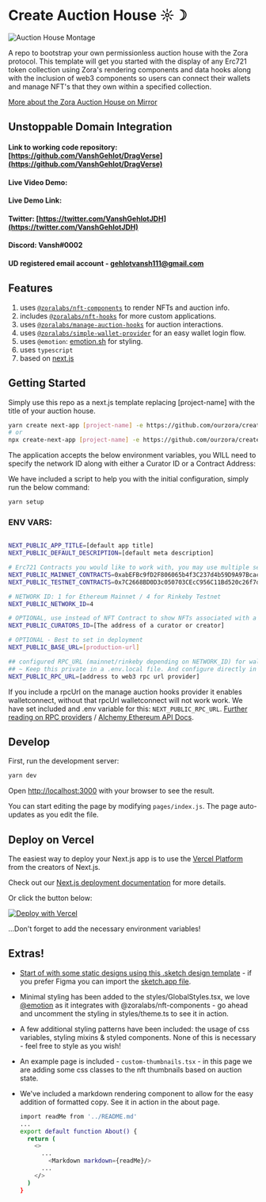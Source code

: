 # Create Auction House ☼☽

  ![Auction House Montage](https://zora.fleek.co/ipfs/bafybeif2khqr7vgziycirzgl6rd7sdb74pcp2nkhzcxwejh4iu2lky7rs4)

A repo to bootstrap your own permissionless auction house with the Zora protocol. This template will get you started with the display of any Erc721 token collection using Zora's rendering components and data hooks along with the inclusion of web3 components so users can connect their wallets and manage NFT's that they own within a specified collection.

[More about the Zora Auction House on Mirror](https://zora.mirror.xyz/UwQwplCMEe1T5eUkp0CpTDJjZXvAK3eeakskTaQe3pE)

## Unstoppable Domain Integration 
#### Link to working code repository: [https://github.com/VanshGehlot/DragVerse](https://github.com/VanshGehlot/DragVerse)

#### Live Video Demo:

#### Live Demo Link:

#### Twitter: [https://twitter.com/VanshGehlotJDH](https://twitter.com/VanshGehlotJDH)

#### Discord: Vansh#0002

#### UD registered email account - gehlotvansh111@gmail.com

## Features
1. uses [`@zoralabs/nft-components`](https://github.com/ourzora/nft-components) to render NFTs and auction info.
2. includes [`@zoralabs/nft-hooks`](https://github.com/ourzora/nft-hooks) for more custom applications.
3. uses [`@zoralabs/manage-auction-hooks`](https://github.com/ourzora/manage-auction-hooks) for auction interactions.
4. uses [`@zoralabs/simple-wallet-provider`](https://github.com/ourzora/simple-wallet-provider) for an easy wallet login flow.
5. uses `@emotion`: [emotion.sh](https://emotion.sh) for styling.
6. uses `typescript`
7. based on [next.js](https://nextjs.org/)

## Getting Started
Simply use this repo as a next.js template replacing [project-name] with the title of your auction house.

```bash
yarn create next-app [project-name] -e https://github.com/ourzora/create-auction-house
# or
npx create-next-app [project-name] -e https://github.com/ourzora/create-auction-house
```

The application accepts the below environment variables, you WILL need to specify the network ID along with either a Curator ID or a Contract Address:

We have included a script to help you with the initial configuration, simply run the below command:

```bash
yarn setup
```

### ENV VARS:

```bash

NEXT_PUBLIC_APP_TITLE=[default app title]
NEXT_PUBLIC_DEFAULT_DESCRIPTION=[default meta description]

# Erc721 Contracts you would like to work with, you may use multiple seperated buy commas.
NEXT_PUBLIC_MAINNET_CONTRACTS=0xabEFBc9fD2F806065b4f3C237d4b59D9A97Bcac7
NEXT_PUBLIC_TESTNET_CONTRACTS=0x7C2668BD0D3c050703CEcC956C11Bd520c26f7d4

# NETWORK ID: 1 for Ethereum Mainnet / 4 for Rinkeby Testnet
NEXT_PUBLIC_NETWORK_ID=4

# OPTIONAL, use instead of NFT Contract to show NFTs associated with a user's address.
NEXT_PUBLIC_CURATORS_ID=[The address of a curator or creator]

# OPTIONAL - Best to set in deployment
NEXT_PUBLIC_BASE_URL=[production-url]

## configured RPC_URL (mainnet/rinkeby depending on NETWORK_ID) for walletconnect 
## ~ Keep this private in a .env.local file. And configure directly in vercel for production.
NEXT_PUBLIC_RPC_URL=[address to web3 rpc url provider]

```

If you include a rpcUrl on the manage auction hooks provider it enables walletconnect,
without that rpcUrl walletconnect will not work work. We have set included and .env variable for this: ```NEXT_PUBLIC_RPC_URL```. [Further reading on RPC providers](https://web3py.readthedocs.io/en/stable/providers.html) / [Alchemy Ethereum API Docs](https://docs.alchemy.com/alchemy/documentation/apis/ethereum).

## Develop

First, run the development server:

```bash
yarn dev
```

Open [http://localhost:3000](http://localhost:3000) with your browser to see the result.

You can start editing the page by modifying `pages/index.js`. The page auto-updates as you edit the file.

## Deploy on Vercel

The easiest way to deploy your Next.js app is to use the [Vercel Platform](https://vercel.com/new?utm_medium=default-template&filter=next.js&utm_source=create-next-app&utm_campaign=create-next-app-readme) from the creators of Next.js.

Check out our [Next.js deployment documentation](https://nextjs.org/docs/deployment) for more details.

Or click the button below:

[![Deploy with Vercel](https://vercel.com/button)](https://vercel.com/new/git/external?repository-url=https%3A%2F%2Fgithub.com%2Fourzora%2Fcreate-auction-house&env=NEXT_PUBLIC_APP_TITLE,NEXT_PUBLIC_BASE_URL,NEXT_PUBLIC_NETWORK,NEXT_PUBLIC_CURATORS_ID&envDescription=Curator%20ID%20%26%20Network&envLink=https%3A%2F%2Fgithub.com%2Fourzora%2Fauction-house%23curators&project-name=our-auction-house&repo-name=our-auction-house&redirect-url=https%3A%2F%2Fcreate-auction-house.vercel.app)

...Don't forget to add the necessary environment variables!

## Extras!
+ [Start of with some static designs using this .sketch design template](https://zora.fleek.co/ipfs/bafybeifqr3uoascyyrz3i7k2yjzzcdck4g54kvubqzlapchjvquwf5wlcu) - if you prefer Figma you can import the [sketch.app file](https://help.figma.com/hc/en-us/articles/360040514273-Import-files-from-Sketch).
+ Minimal styling has been added to the styles/GlobalStyles.tsx, we love [@emotion](https://emotion.sh/docs/introduction) as it integrates with @zoralabs/nft-components - go ahead and uncomment the styling in styles/theme.ts to see it in action.
+ A few additional styling patterns have been included: the usage of css variables, styling mixins & styled components. None of this is necessary - feel free to style as you wish!
+ An example page is included - ```custom-thumbnails.tsx``` - in this page we are adding some css classes to the nft thumbnails based on auction state.
+ We've included a markdown rendering component to allow for the easy addition of formatted copy. See it in action in the about page.

  ```bash
  import readMe from '../README.md'
  ...
  export default function About() {
    return (
      <>
        ...
          <Markdown markdown={readMe}/>
        ...
      </>
    )
  }
  ```
